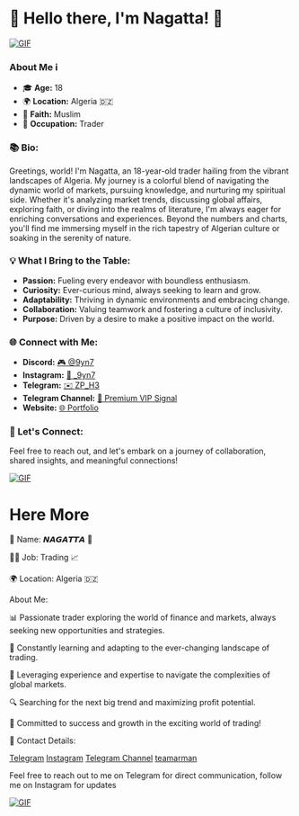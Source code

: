 # 👋 Hello there, I'm Nagatta! 🌟
[![GIF](https://media.giphy.com/media/INphej5G0AsxwCcODd/giphy.gif)](https://giphy.com/gifs/INphej5G0AsxwCcODd)

### About Me ℹ️
- 🎓 **Age:** 18
- 🌍 **Location:** Algeria 🇩🇿
- 🕌 **Faith:** Muslim
- 💼 **Occupation:** Trader

### 📚 Bio:
Greetings, world! I'm Nagatta, an 18-year-old trader hailing from the vibrant landscapes of Algeria. My journey is a colorful blend of navigating the dynamic world of markets, pursuing knowledge, and nurturing my spiritual side. Whether it's analyzing market trends, discussing global affairs, exploring faith, or diving into the realms of literature, I'm always eager for enriching conversations and experiences. Beyond the numbers and charts, you'll find me immersing myself in the rich tapestry of Algerian culture or soaking in the serenity of nature.

### 💡 What I Bring to the Table:
- **Passion:** Fueling every endeavor with boundless enthusiasm.
- **Curiosity:** Ever-curious mind, always seeking to learn and grow.
- **Adaptability:** Thriving in dynamic environments and embracing change.
- **Collaboration:** Valuing teamwork and fostering a culture of inclusivity.
- **Purpose:** Driven by a desire to make a positive impact on the world.

### 🌐 Connect with Me:
- **Discord:** [🎮 @9yn7](https://discord.com/9yn7)
- **Instagram:** [📸 \_9yn7](https://www.instagram.com/_9yn7)
- **Telegram:** [✉️ ZP_H3](https://t.me/ZP_H3)
- **Telegram Channel:** [📣 Premium VIP Signal](https://t.me/premium_vip_signal)
- **Website:** [🌐 Portfolio](#)

### 🚀 Let's Connect:
Feel free to reach out, and let's embark on a journey of collaboration, shared insights, and meaningful connections!



[![GIF](https://media.giphy.com/media/v1.Y2lkPTc5MGI3NjExMTRweW1rOHpvMHZ3M3FiMHJmNjVheDh4bjVib2hicXlocGpwZ2RmYSZlcD12MV9pbnRlcm5hbF9naWZfYnlfaWQmY3Q9Zw/peQ4zyL7HTkzvOVxiQ/giphy.gif)](https://giphy.com/embed/peQ4zyL7HTkzvOVxiQ)



# Here  More


👤 Name: 𝙉𝘼𝙂𝘼𝙏𝙏𝘼 🌟

👨‍💼 Job: Trading 📈

🌍 Location: Algeria 🇩🇿



About Me:

📊 Passionate trader exploring the world of finance and markets, always seeking new opportunities and strategies.

🌱 Constantly learning and adapting to the ever-changing landscape of trading.

💼 Leveraging experience and expertise to navigate the complexities of global markets.

🔍 Searching for the next big trend and maximizing profit potential.

🌟 Committed to success and growth in the exciting world of trading!



📱 Contact Details:



[Telegram](https://t.me/premium_vip_signal)
[Instagram](https://www.instagram.com/_9yn7)
[Telegram Channel](https://t.me/ZP_H3)
[teamarman](https://cutt.us/NAGATTA)




Feel free to reach out to me on Telegram for direct communication, follow me on Instagram for updates


[![GIF](https://media.giphy.com/media/INphej5G0AsxwCcODd/giphy.gif)](https://giphy.com/gifs/INphej5G0AsxwCcODd)



